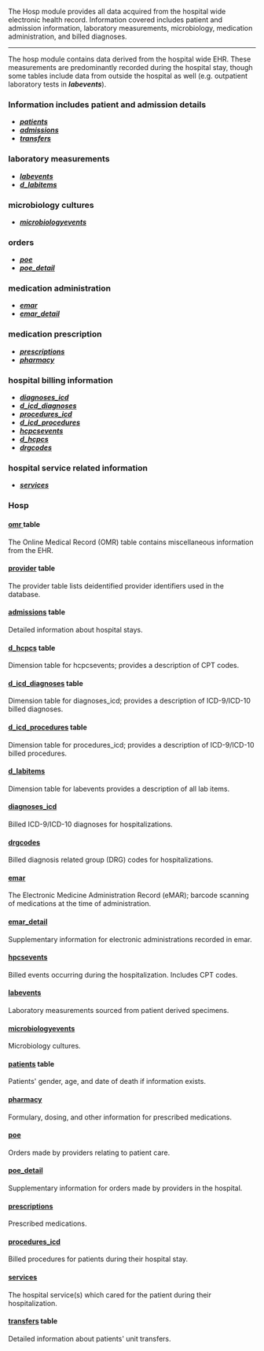 
  The Hosp module provides all data acquired from the hospital wide electronic health record. Information covered includes patient and admission information, laboratory measurements, microbiology, medication administration, and billed diagnoses.
  
-----

The hosp module contains data derived from the hospital wide EHR. These measurements are predominantly recorded during the hospital stay, though some tables include data from outside the hospital as well (e.g. outpatient laboratory tests in _**labevents**_).

### Information includes patient and admission details

- **_[patients](./patients.md)_**
- **_[admissions](./admissions.md)_**
- **_[transfers](./transfers.md)_**


### laboratory measurements
- **_[labevents](./labevents.md)_**
- **_[d_labitems](./d_labitems.md)_**


### microbiology cultures 
- **_[microbiologyevents](./microbiologyevents.md)_**


###  orders
- **_[poe](./poe.md)_**
- **_[poe_detail](./poe_detail.md)_**


### medication administration 
- **_[emar](./emar.md)_**
- **_[emar_detail](./emar_detail.md)_**

### medication prescription 
- **_[prescriptions](./prescriptions.md)_**
- **_[pharmacy](./pharmacy.md)_**

### hospital billing information 
- **_[diagnoses_icd](./diagnoses_icd.md)_**
- **_[d_icd_diagnoses](./d_icd_diagnoses.md)_**
- **_[procedures_icd](./procedures_icd.md)_**
- **_[d_icd_procedures](./d_icd_procedures.md)_**
- **_[hcpcsevents](./hcpcsevents.md)_**
- **_[d_hcpcs](./d_hcpcs.md)_**
- **_[drgcodes](./drgcodes.md)_**


### hospital service related information 
- **_[services](./services.md)_**


### Hosp

#### [omr ](./omr.md)table  
The Online Medical Record (OMR) table contains miscellaneous information from the EHR.

#### [provider](./provider.md) table   

The provider table lists deidentified provider identifiers used in the database.


#### [admissions](./admissions.md) table

Detailed information about hospital stays.

#### [d_hcpcs](./d_hcpcs.md) table 
Dimension table for hcpcsevents; provides a description of CPT codes.

#### [d_icd_diagnoses](./d_icd_diagnoses.md) table 
Dimension table for diagnoses_icd; provides a description of ICD-9/ICD-10 billed diagnoses.

####   [d_icd_procedures](./d_icd_procedures.md) table 
Dimension table for procedures_icd; provides a description of ICD-9/ICD-10 billed procedures.

#### [d_labitems](./d_labitems.md)
Dimension table for labevents provides a description of all lab items.

#### [diagnoses_icd](./diagnoses_icd.md)
Billed ICD-9/ICD-10 diagnoses for hospitalizations.

#### [drgcodes](./drgcodes.md)
Billed diagnosis related group (DRG) codes for hospitalizations.

#### [emar](./emar.md)
The Electronic Medicine Administration Record (eMAR); barcode scanning of medications at the time of administration.

#### [emar_detail](./emar_detail.md)
Supplementary information for electronic administrations recorded in emar.

#### [hpcsevents](./hcpcsevents.md)
Billed events occurring during the hospitalization. Includes CPT codes.

#### [labevents](./labevents.md)
Laboratory measurements sourced from patient derived specimens.

#### [microbiologyevents](./microbiologyevents.md)
Microbiology cultures.

#### [patients](./patients.md) table
Patients' gender, age, and date of death if information exists.

#### [pharmacy](./pharmacy.md)
Formulary, dosing, and other information for prescribed medications.

#### [poe](./poe.md)
Orders made by providers relating to patient care.

#### [poe_detail](./poe_detail.md)
Supplementary information for orders made by providers in the hospital.

#### [prescriptions](./prescriptions.md)
Prescribed medications.

#### [procedures_icd](./procedures_icd.md)
Billed procedures for patients during their hospital stay.

#### [services](./services.md)
The hospital service(s) which cared for the patient during their hospitalization.

#### [transfers](./transfers.md) table
Detailed information about patients' unit transfers.
